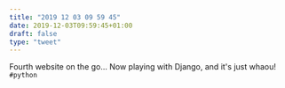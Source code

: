 ```yaml
---
title: "2019 12 03 09 59 45"
date: 2019-12-03T09:59:45+01:00
draft: false
type: "tweet"
---
```

Fourth website on the go... Now playing with Django, and it's just whaou! `#python`
